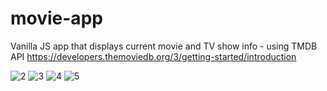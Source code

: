 # movie-app
Vanilla JS app that displays current movie and TV show info - using TMDB API https://developers.themoviedb.org/3/getting-started/introduction


![2](https://user-images.githubusercontent.com/117073615/225546639-87a6f0dc-5b67-4caf-addd-9d7a37204455.png)
![3](https://user-images.githubusercontent.com/117073615/225546716-5bced8ee-d29a-45ec-8020-5e7d2b6a2fd9.png)
![4](https://user-images.githubusercontent.com/117073615/225546734-3ae62b20-c23f-4519-adde-89b737711cce.png)
![5](https://user-images.githubusercontent.com/117073615/225546748-e4c6f861-672c-4ad7-8e3f-01144d3f68ef.png)
